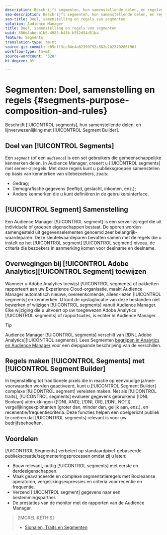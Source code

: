 ```yaml
---
description: Beschrijft segmenten, hun samenstellende delen, en regelverwezenlijking met de Bouwer van het Segment.
seo-description: Beschrijft segmenten, hun samenstellende delen, en regelverwezenlijking met de Bouwer van het Segment.
seo-title: Doel, samenstelling en regels van segmenten
solution: Audience Manager
title: Doel, samenstelling en regels van segmenten
uuid: 886d4abe-b1b6-4983-b4fb-b552d54d51ba
feature: Segments
translation-type: tm+mt
source-git-commit: e05eff3cc04e4a82399752c862e2b2370286f96f
workflow-type: tm+mt
source-wordcount: '328'
ht-degree: 0%

---
```



# Segmenten: Doel, samenstelling en regels {#segments-purpose-composition-and-rules}

Beschrijft [!UICONTROL segments], hun samenstellende delen, en lijnverwezenlijking met [!UICONTROL Segment Builder].

## Doel van [!UICONTROL Segments]

Een *`segment`* (of een *`audience`*) is een set gebruikers die gemeenschappelijke kenmerken delen. In Audience Manager, creeert u [!UICONTROL segments] met server-zijregels. Met deze regels kunt u publieksgroepen samenstellen op basis van kenmerken van sitebezoekers, zoals:

* Gedrag;
* Demografische gegevens (leeftijd, geslacht, inkomen, enz.);
* Andere kenmerken die u kunt definiëren in de gebruikersinterface.

## [!UICONTROL Segment] Samenstelling

Een Audience Manager [!UICONTROL segment] is een server-zijregel die uit individuele of groepen eigenschappen bestaat. De sporen worden samengesteld uit gegevenselementen genoemd zeer belangrijk-waardeparen. Deze sleutelwaardeparen bevatten samen met de regels die u instelt op het [!UICONTROL segment] [!UICONTROL segment] niveau, de criteria die bezoekers in aanmerking komen voor deelname en deelname.

## Overwegingen bij [!UICONTROL Adobe Analytics][!UICONTROL Segment] toewijzen

Wanneer u Adobe Analytics toewijst [!UICONTROL segments] of pakketten rapporteert aan uw Experience Cloud-organisatie, maakt Audience Manager automatisch nieuwe, overeenkomende, alleen-lezen [!UICONTROL segments] en kenmerken. U kunt de opslaglocatie van deze bestanden niet bewerken of wijzigen [!UICONTROL segments] vanuit Audience Manager. Elke wijziging die u uitvoert op uw toegewezen Adobe Analytics [!UICONTROL segments] of rapportsuites, is echter in Audience Manager.

>[!TIP]
>
>Audience Manager [!UICONTROL segments] verschilt van [!DNL Adobe Analytics][!UICONTROL segments]. Lees Segmenten [begrijpen in Analytics en Audience Manager](https://docs.adobe.com/content/help/en/analytics/integration/audience-analytics/audience-analytics-workflow/aam-analytics-segments.html) voor een diepgaande beschrijving van de verschillen.

## Regels maken [!UICONTROL Segments] met [!UICONTROL Segment Builder]

In tegenstelling tot traditionele pixels die in reactie op eenvoudige ja/nee-voorwaarden worden geactiveerd, kunt u [!UICONTROL Segment Builder] complexe [!UICONTROL segment] vereisten maken. Net als [!UICONTROL traits], [!UICONTROL segments] evalueer gegevens gebruikend [!DNL Boolean] uitdrukkingen ([!DNL AND], [!DNL OR], [!DNL NOT]), vergelijkingsexploitanten (groter dan, minder dan, gelijk aan, enz.), en recenentie/frequentiecriteria. Deze functies helpen een doelgericht publiek te creëren dat [!UICONTROL segments] relevant is voor uw bedrijfsbehoeften.

## Voordelen

[!UICONTROL Segments] verbetert op standaardpixel-gebaseerde publiekscreatie/segmenteringsprocessen omdat zij u laten:

* Bouw relevant, nuttig [!UICONTROL segments] met eerste en derdeeigenschappen.
* Maak geavanceerde en complexe segmentatieregels met Booleaanse operatoren, vergelijkingsexpressies en criteria voor recentie en frequentie.
* Verzend [!UICONTROL segment] gegevens naar een bestemmingspartner.
* De prestaties van de monitor met de rapporten van de Audience Manager.

>[!MORELIKETHIS]
>
>* [Signalen, Traits en Segmenten](../../reference/signal-trait-segment.md)

